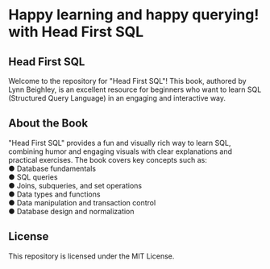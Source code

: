 # Happy learning and happy querying! with Head First SQL<br/>
## Head First SQL
Welcome to the repository for "Head First SQL"! This book, authored by Lynn Beighley, is an excellent resource for beginners who want to learn SQL (Structured Query Language) in an engaging and interactive way.<br/>

## About the Book<br/>
"Head First SQL" provides a fun and visually rich way to learn SQL, combining humor and engaging visuals with clear explanations and practical exercises. The book covers key concepts such as:<br/>
● Database fundamentals<br/>
● SQL queries<br/>
● Joins, subqueries, and set operations<br/>
● Data types and functions<br/>
● Data manipulation and transaction control<br/>
● Database design and normalization<br/>

## License<br/>
This repository is licensed under the MIT License.<br/>


